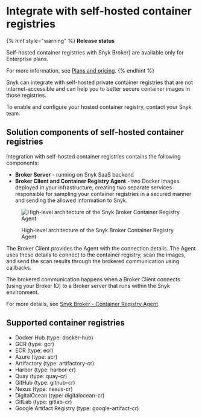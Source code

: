 # Integrate with self-hosted container registries

{% hint style="warning" %}
**Release status**&#x20;

Self-hosted container registries with Snyk Broker) are available only for Enterprise plans.

For more information, see [Plans and pricing](https://snyk.io/plans).
{% endhint %}

Snyk can integrate with self-hosted private container registries that are not internet-accessible and can help you to better secure container images in those registries.

To enable and configure your hosted container registry, contact your Snyk team.

## **Solution components of self-hosted container registries**

Integration with self-hosted container registries contains the following components:

* **Broker Server** - running on Snyk SaaS backend
* **Broker Client and Container Registry Agent** - two Docker images deployed in your infrastructure, creating two separate services responsible for sampling your container registries in a secured manner and sending the allowed information to Snyk.

<figure><img src="../../.gitbook/assets/mceclip0-8-.png" alt="High-level architecture of the Snyk Broker Container Registry Agent"><figcaption><p>High-level architecture of the Snyk Broker Container Registry Agent</p></figcaption></figure>

The Broker Client provides the Agent with the connection details. The Agent uses these details to connect to the container registry, scan the images, and send the scan results through the brokered communication using callbacks.

The brokered communication happens when a Broker Client connects (using your Broker ID) to a Broker server that runs within the Snyk environment.

For more details, see [Snyk Broker - Container Registry Agent](../../enterprise-configuration/snyk-broker/snyk-broker-container-registry-agent/).

## **Supported container registries**

* Docker Hub (type: docker-hub)
* GCR (type: gcr)
* ECR (type: ecr)
* Azure (type: acr)
* Artifactory (type: artifactory-cr)
* Harbor (type: harbor-cr)
* Quay (type: quay-cr)
* GitHub (type: github-cr)
* Nexus (type: nexus-cr)
* DigitalOcean (type: digitalocean-cr)
* GitLab (type: gitlab-cr)
* Google Artifact Registry (type: google-artifact-cr)
